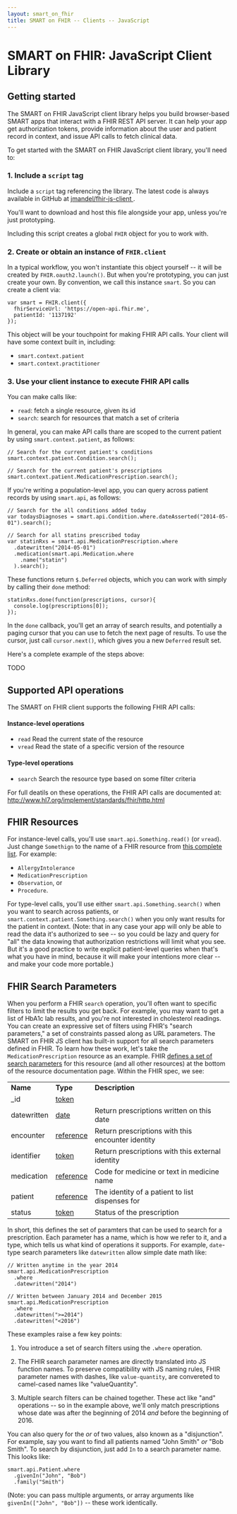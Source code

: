 ```yaml
---
layout: smart_on_fhir
title: SMART on FHIR -- Clients -- JavaScript
---
```


# SMART on FHIR: JavaScript Client Library

## Getting started

The SMART on FHIR JavaScript client library helps you build browser-based SMART
apps that interact with a FHIR REST API server. It can help your app get
authorization tokens, provide information about the user and patient record in
context, and issue API calls to fetch clinical data.

To get started with the SMART on FHIR JavaScript client library, you'll need to:

### 1. Include a `script` tag

Include a `script` tag referencing the library. The latest code is always
available in GitHub at
[jmandel/fhir-js-client ](https://raw.githubusercontent.com/jmandel/fhir-js-client/master/dist/fhir-client.js).

You'll want to download and host this file alongside your app, unless you're
just prototyping.

Including this script creates a global `FHIR` object for you to work with.

### 2. Create or obtain an instance of `FHIR.client`

In a typical workflow, you won't instantiate this object yourself -- it will
be created by `FHIR.oauth2.launch()`. But when you're prototyping, you can just
create your own. By convention, we call this instance `smart`. So you can
create a client via:

```
var smart = FHIR.client({
  fhirServiceUrl: 'https://open-api.fhir.me',
  patientId: '1137192'
});
```

This object will be your touchpoint for making FHIR API calls. Your client
will have some context built in, including:

* `smart.context.patient`
* `smart.context.practitioner`

### 3. Use your client instance to execute FHIR API calls

You can make calls like:

* `read`: fetch a single resource, given its id
* `search`: search for resources that match a set of criteria

In general, you can make API calls thare are scoped to the current patient by
using `smart.context.patient`, as follows:

```
// Search for the current patient's conditions
smart.context.patient.Condition.search();

// Search for the current patient's prescriptions
smart.context.patient.MedicationPrescription.search();
```

If you're writing a population-level app, you can query across patient records
by using `smart.api`, as follows:

```
// Search for the all conditions added today
var todaysDiagnoses = smart.api.Condition.where.dateAsserted("2014-05-01").search();

// Search for all statins prescribed today
var statinRxs = smart.api.MedicationPrescription.where
  .datewritten("2014-05-01")
  .medication(smart.api.Medication.where
    .name("statin")
  ).search();
```

These functions return `$.Deferred` objects, which you can work with simply by
calling their `done` method:

```
statinRxs.done(function(prescriptions, cursor){
  console.log(prescriptions[0]);
});
```

In the `done` callback, you'll get an array of search results, and potentially
a paging cursor that you can use to fetch the next page of results. To use the
cursor, just call `cursor.next()`, which gives you a new `Deferred` result set.

Here's a complete example of the steps above:

TODO <!-- plunkr iframe embed -->

## Supported API operations

The SMART on FHIR client supports the following FHIR API calls:

#### Instance-level operations
* `read`  Read the current state of the resource
* `vread` Read the state of a specific version of the resource

#### Type-level operations
* `search` Search the resource type based on some filter criteria

For full deatils on these operations, the FHIR API calls are documented at:
http://www.hl7.org/implement/standards/fhir/http.html

## FHIR Resources

For instance-level calls, you'll use `smart.api.Something.read()` (or `vread`). Just change `Somethign` to the name of a FHIR resource from
[this complete
list](http://www.hl7.org/implement/standards/fhir/resourcelist.html). For
example:

* `AllergyIntolerance`
* `MedicationPrescription`
* `Observation`, or
* `Procedure`.

For type-level calls, you'll use either `smart.api.Something.search()`  when
you want to search across patients, or
`smart.context.patient.Something.search()` when you only want results for the
patient in context. (Note: that in any case your app will only be able to read
the data it's authorized to see -- so you could be lazy and query for "all" the
data knowing that authorization restrictions will limit what you see. But it's
a good practice to write explicit patient-level queries when that's what you
have in mind, because it will make your intentions more clear -- and make your
code more portable.)

## FHIR Search Parameters

When you perform a FHIR `search` operation, you'll often want to specific
filters to limit the results you get back. For example, you may want to get a
list of HbA1c lab results, and you're not interested in cholesterol readings.
You can create an expressive set of filters using FHIR's "search parameters," a
set of constraints passed along as URL parameters. The SMART on FHIR JS client
has built-in support for all search parameters defined in FHIR. To learn how
these work, let's take the `MedicationPrescription` resource as an example.
FHIR [defines a set of search
parameters](http://www.hl7.org/implement/standards/fhir/medicationprescription.html#search)
for this resource (and all other resources) at the bottom of the resource documentation page. Within the FHIR spec, we see:

<table class="list">
<tr><td><b>Name</b></td><td><b>Type</b></td><td><b>Description</b></td></tr>
<tr><td>_id</td><td><a href="http://www.hl7.org/implement/standards/fhir/search.html#token">token</a></td><td/></tr>
<tr><td>datewritten</td><td><a href="http://www.hl7.org/implement/standards/fhir/search.html#date">date</a></td><td>Return prescriptions written on this date</td></tr>
<tr><td>encounter</td><td><a href="http://www.hl7.org/implement/standards/fhir/search.html#reference">reference</a></td><td>Return prescriptions with this encounter identity</td></tr>
<tr><td>identifier</td><td><a href="http://www.hl7.org/implement/standards/fhir/search.html#token">token</a></td><td>Return prescriptions with this external identity</td></tr>
<tr><td>medication</td><td><a href="http://www.hl7.org/implement/standards/fhir/search.html#reference">reference</a></td><td>Code for medicine or text in medicine name</td></tr>
<tr><td>patient</td><td><a href="http://www.hl7.org/implement/standards/fhir/search.html#reference">reference</a></td><td>The identity of a patient to list dispenses  for</td></tr>
<tr><td>status</td><td><a href="http://www.hl7.org/implement/standards/fhir/search.html#token">token</a></td><td>Status of the prescription</td></tr>
</table>

In short, this defines the set of paramters that can be used to search for a
prescription. Each parameter has a name, which is how we refer to it, and a
type, which tells us what kind of operations it supports. For example,
`date`-type search parameters like `datewritten` allow simple date math like:

```
// Written anytime in the year 2014
smart.api.MedicationPrescription
  .where
  .datewritten("2014")

// Written between January 2014 and December 2015
smart.api.MedicationPrescription
  .where
  .datewritten(">=2014")
  .datewritten("<2016")
```

These examples raise a few key points:

1. You introduce a set of search filters using the `.where` operation.

2. The FHIR search parameter names are directly translated into JS function
names. To preserve compatibility with JS naming rules, FHIR parameter names
with dashes, like `value-quantity`, are convereted to camel-cased names like
"valueQuantity".

3. Multiple search filters can be chained together. These act like "and"
operations -- so  in the example above, we'll only match prescriptions whose
date was after the beginning of 2014 *and* before the beginning of 2016.

You can also query for  the *or* of two values, also known as a "disjunction".
For example, say you want to find all patients named "John Smith" *or* "Bob
Smith". To search by disjunction, just add `In` to a search parameter name.
This looks like:

```
smart.api.Patient.where
  .givenIn("John", "Bob")
  .family("Smith")
```

(Note: you can pass multiple arguments, or array arguments like
`givenIn(["John", "Bob"])` -- these work identically.



